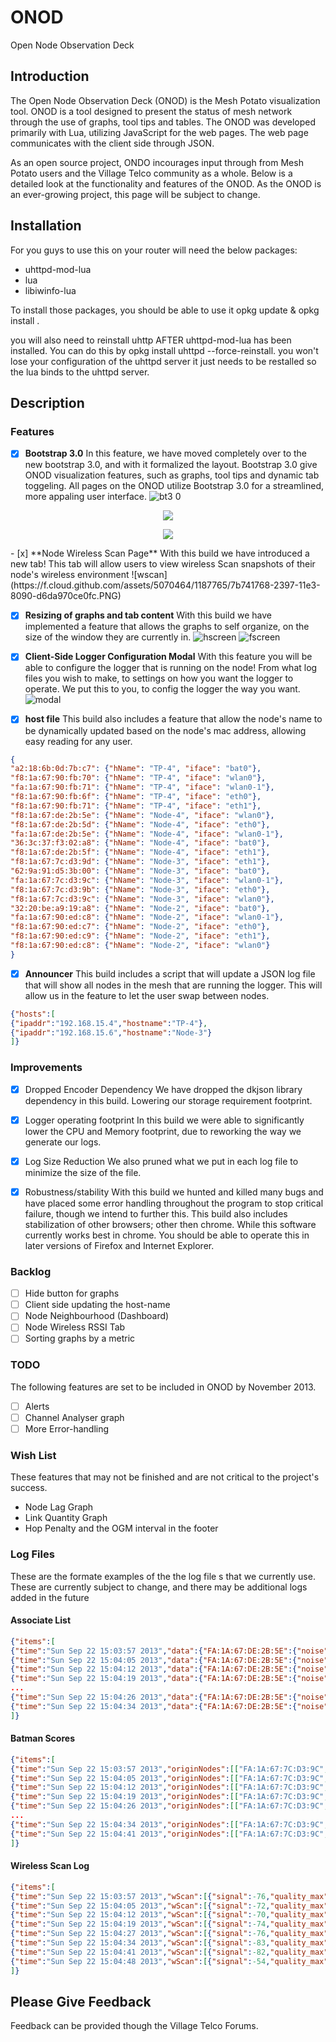 ONOD
====

Open Node Observation Deck

## Introduction

The Open Node Observation Deck (ONOD) is the Mesh Potato visualization tool. ONOD is a tool designed to present the status of mesh network through the use of graphs, tool tips and tables. The ONOD was developed primarily with Lua, utilizing JavaScript for the web pages. The web page communicates with the client side through JSON.

As an open source project, ONDO incourages input through from Mesh Potato users and the Village Telco community as a whole. Below is a detailed look at the functionality and features of the ONOD. As the ONOD is an ever-growing project, this page will be subject to change.

## Installation 
For you guys to use this on your router will need the below packages: 

* uhttpd-mod-lua
* lua
* libiwinfo-lua

To install those packages, you should be able to use it opkg update & opkg install <required-package>.

you will also need to reinstall uhttp AFTER uhttpd-mod-lua has been installed. 
You can do this by opkg install uhttpd --force-reinstall. you won't lose your configuration of the uhttpd server
it just needs to be restalled so the lua binds to the uhttpd server. 

## Description

### Features
 
- [x] **Bootstrap 3.0**
In this feature, we have moved completely over to the new bootstrap 3.0, and with it formalized the layout. Bootstrap 3.0 give ONOD visualization features, such as graphs, tool tips and dynamic tab toggeling. All pages on the ONOD utilize Bootstrap 3.0 for a streamlined, more appaling user interface.
![bt3 0](https://f.cloud.github.com/assets/5070464/1187716/89906304-2394-11e3-8d4b-41dca1158303.PNG)
<p align="center">
 <img src="https://f.cloud.github.com/assets/5070464/1187771/1c402308-2398-11e3-9c60-0fb8233c8392.PNG"/>
</p>
<p align="center">
 <img src="https://f.cloud.github.com/assets/5070464/1276264/a35dab2c-2e50-11e3-8364-ff8a87caca72.PNG"/>
</p>
- [x] **Node Wireless Scan Page**
With this build we have introduced a new tab! This tab will allow users to view wireless Scan snapshots of their node's wireless environment
![wscan](https://f.cloud.github.com/assets/5070464/1187765/7b741768-2397-11e3-8090-d6da970ce0fc.PNG)

- [x] **Resizing of graphs and tab content**
With this build we have implemented a feature that allows the graphs to self organize, on the size of the window they are currently in.
![hscreen](https://f.cloud.github.com/assets/5070464/1187770/f7d88c80-2397-11e3-8a19-78a43711d5ab.PNG)
![fscreen](https://f.cloud.github.com/assets/5070464/1187758/4b87624e-2397-11e3-9236-93120b6dafe0.PNG)

- [x] **Client-Side Logger Configuration Modal**
With this feature you will be able to configure the logger that is running on the node! From what log files you wish to make, to settings on how you want the logger to operate. We put this to you, to config the logger the way you want.
![modal](https://f.cloud.github.com/assets/5070464/1187741/0b8b7866-2396-11e3-9afc-1fa3ea72ffee.PNG)

- [x] **host file**
This build also includes a feature that allow the node's name to be dynamically updated based on the node's mac address, allowing easy reading for any user. 
```JSON
{
"a2:18:6b:0d:7b:c7": {"hName": "TP-4", "iface": "bat0"},
"f8:1a:67:90:fb:70": {"hName": "TP-4", "iface": "wlan0"},
"fa:1a:67:90:fb:71": {"hName": "TP-4", "iface": "wlan0-1"},
"f8:1a:67:90:fb:6f": {"hName": "TP-4", "iface": "eth0"},
"f8:1a:67:90:fb:71": {"hName": "TP-4", "iface": "eth1"},
"f8:1a:67:de:2b:5e": {"hName": "Node-4", "iface": "wlan0"},
"f8:1a:67:de:2b:5d": {"hName": "Node-4", "iface": "eth0"},
"fa:1a:67:de:2b:5e": {"hName": "Node-4", "iface": "wlan0-1"},
"36:3c:37:f3:02:a8": {"hName": "Node-4", "iface": "bat0"},
"f8:1a:67:de:2b:5f": {"hName": "Node-4", "iface": "eth1"},
"f8:1a:67:7c:d3:9d": {"hName": "Node-3", "iface": "eth1"},
"62:9a:91:d5:3b:00": {"hName": "Node-3", "iface": "bat0"},
"fa:1a:67:7c:d3:9c": {"hName": "Node-3", "iface": "wlan0-1"},
"f8:1a:67:7c:d3:9b": {"hName": "Node-3", "iface": "eth0"},
"f8:1a:67:7c:d3:9c": {"hName": "Node-3", "iface": "wlan0"},
"32:20:be:a9:19:a8": {"hName": "Node-2", "iface": "bat0"},
"fa:1a:67:90:ed:c8": {"hName": "Node-2", "iface": "wlan0-1"},
"f8:1a:67:90:ed:c7": {"hName": "Node-2", "iface": "eth0"},
"f8:1a:67:90:ed:c9": {"hName": "Node-2", "iface": "eth1"},
"f8:1a:67:90:ed:c8": {"hName": "Node-2", "iface": "wlan0"}
}
```
- [x] **Announcer**
This build includes a script that will update a JSON log file that will show all nodes in the mesh that are running the logger. This will allow us in the feature to let the user swap between nodes. 
```JSON
{"hosts":[
{"ipaddr":"192.168.15.4","hostname":"TP-4"},
{"ipaddr":"192.168.15.6","hostname":"Node-3"}
]}
```
### Improvements 

- [x] Dropped Encoder Dependency
We have dropped the dkjson library dependency in this build. Lowering our storage requirement footprint.

- [x] Logger operating footprint 
In this build we were able to significantly lower the CPU and Memory footprint, due to reworking the way we generate our logs.

- [x] Log Size Reduction
We also pruned what we put in each log file to minimize the size of the file. 

- [x] Robustness/stability
With this build we hunted and killed many bugs and have placed some error handling throughout the program to stop critical failure, though we intend to further this. This build also includes stabilization of other browsers; other then chrome. While this software currently works best in chrome. You should be able to operate this in later versions of Firefox and Internet Explorer.

### Backlog

- [ ] Hide button for graphs 
- [ ] Client side updating the host-name
- [ ] Node Neighbourhood (Dashboard)
- [ ] Node Wireless RSSI Tab 
- [ ] Sorting graphs by a metric 

### TODO 
The following features are set to be included in ONOD by November 2013.

- [ ] Alerts 
- [ ] Channel Analyser graph 
- [ ] More Error-handling

### Wish List
These features that may not be finished and are not critical to the project's success.

* Node Lag Graph
* Link Quantity Graph
* Hop Penalty and the OGM interval in the footer 

### Log Files
These are the formate examples of the the log file s that we currently use. These are currently subject to change, and there may be additional logs added in the future

#### Associate List
```JSON
{"items":[
{"time":"Sun Sep 22 15:03:57 2013","data":{"FA:1A:67:DE:2B:5E":{"noise":-95,"signal":-7},"FA:1A:67:7C:D3:9C":{"noise":-95,"signal":-13},"FA:1A:67:90:FB:71":{"noise":-95,"signal":-82}}},
{"time":"Sun Sep 22 15:04:05 2013","data":{"FA:1A:67:DE:2B:5E":{"noise":-95,"signal":-11},"FA:1A:67:7C:D3:9C":{"noise":-95,"signal":-16},"FA:1A:67:90:FB:71":{"noise":-95,"signal":-82}}},
{"time":"Sun Sep 22 15:04:12 2013","data":{"FA:1A:67:DE:2B:5E":{"noise":-95,"signal":-13},"FA:1A:67:7C:D3:9C":{"noise":-95,"signal":-16},"FA:1A:67:90:FB:71":{"noise":-95,"signal":-83}}},
{"time":"Sun Sep 22 15:04:19 2013","data":{"FA:1A:67:DE:2B:5E":{"noise":-95,"signal":-8},"FA:1A:67:7C:D3:9C":{"noise":-95,"signal":-15},"FA:1A:67:90:FB:71":{"noise":-95,"signal":-85}}},
...
{"time":"Sun Sep 22 15:04:26 2013","data":{"FA:1A:67:DE:2B:5E":{"noise":-95,"signal":-8},"FA:1A:67:7C:D3:9C":{"noise":-95,"signal":-13},"FA:1A:67:90:FB:71":{"noise":-95,"signal":-83}}},
{"time":"Sun Sep 22 15:04:34 2013","data":{"FA:1A:67:DE:2B:5E":{"noise":-95,"signal":-11},"FA:1A:67:7C:D3:9C":{"noise":-95,"signal":-15},"FA:1A:67:90:FB:71":{"noise":-95,"signal":-83}}}
]}
```

#### Batman Scores
```JSON
{"items":[
{"time":"Sun Sep 22 15:03:57 2013","originNodes":[["FA:1A:67:7C:D3:9C",0.860,255],["FA:1A:67:DE:2B:5E",0.730,254],["FA:1A:67:90:FB:71",0.450,212]]},
{"time":"Sun Sep 22 15:04:05 2013","originNodes":[["FA:1A:67:7C:D3:9C",0.200,255],["FA:1A:67:DE:2B:5E",0.050,254],["FA:1A:67:90:FB:71",0.810,215]]},
{"time":"Sun Sep 22 15:04:12 2013","originNodes":[["FA:1A:67:7C:D3:9C",0.380,255],["FA:1A:67:DE:2B:5E",0.140,255],["FA:1A:67:90:FB:71",0.120,242]]},
{"time":"Sun Sep 22 15:04:19 2013","originNodes":[["FA:1A:67:7C:D3:9C",0.610,255],["FA:1A:67:DE:2B:5E",0.400,255],["FA:1A:67:90:FB:71",0.480,250]]},
{"time":"Sun Sep 22 15:04:26 2013","originNodes":[["FA:1A:67:7C:D3:9C",0.820,255],["FA:1A:67:DE:2B:5E",0.580,255],["FA:1A:67:90:FB:71",0.820,248]]},
...
{"time":"Sun Sep 22 15:04:34 2013","originNodes":[["FA:1A:67:7C:D3:9C",0.100,255],["FA:1A:67:DE:2B:5E",0.840,255],["FA:1A:67:90:FB:71",0.220,251]]},
{"time":"Sun Sep 22 15:04:41 2013","originNodes":[["FA:1A:67:7C:D3:9C",0.390,255],["FA:1A:67:DE:2B:5E",0.240,255],["FA:1A:67:90:FB:71",1.510,251]]}
]}
```

#### Wireless Scan Log 
```JSON
{"items":[
{"time":"Sun Sep 22 15:03:57 2013","wScan":[{"signal":-76,"quality_max":70,"ssid":"vt-mesh","encryption":"None","channel":1,"bssid":"02:CA:FF:EE:BA:BE","mode":"Ad-Hoc","quality":34},{"signal":-77,"quality_max":70,"ssid":"VT-SECN-AP","encryption":"WPA PSK (TKIP)","channel":1,"bssid":"F8:1A:67:DE:2B:5E","mode":"Master","quality":33},{"signal":-85,"quality_max":70,"ssid":"VT-SECN-AP","encryption":"WPA PSK (TKIP)","channel":1,"bssid":"F8:1A:67:7C:D3:9C","mode":"Master","quality":25},{"signal":-84,"quality_max":70,"ssid":"VT-SECN-AP","encryption":"WPA PSK (TKIP)","channel":1,"bssid":"F8:1A:67:90:FB:70","mode":"Master","quality":26},{"signal":-56,"quality_max":70,"ssid":"HomeNet","encryption":"WPA2 PSK (CCMP)","channel":6,"bssid":"D4:A0:2A:31:12:AA","mode":"Master","quality":54},{"signal":-89,"quality_max":70,"ssid":"ComedyCentral","encryption":"WPA2 PSK (CCMP)","channel":1,"bssid":"44:D8:84:69:B6:8D","mode":"Master","quality":21}]},
{"time":"Sun Sep 22 15:04:05 2013","wScan":[{"signal":-72,"quality_max":70,"ssid":"vt-mesh","encryption":"None","channel":1,"bssid":"02:CA:FF:EE:BA:BE","mode":"Ad-Hoc","quality":38},{"signal":-83,"quality_max":70,"ssid":"VT-SECN-AP","encryption":"WPA PSK (TKIP)","channel":1,"bssid":"F8:1A:67:DE:2B:5E","mode":"Master","quality":27},{"signal":-81,"quality_max":70,"ssid":"VT-SECN-AP","encryption":"WPA PSK (TKIP)","channel":1,"bssid":"F8:1A:67:7C:D3:9C","mode":"Master","quality":29},{"signal":-82,"quality_max":70,"ssid":"VT-SECN-AP","encryption":"WPA PSK (TKIP)","channel":1,"bssid":"F8:1A:67:90:FB:70","mode":"Master","quality":28},{"signal":-55,"quality_max":70,"ssid":"HomeNet","encryption":"WPA2 PSK (CCMP)","channel":6,"bssid":"D4:A0:2A:31:12:AA","mode":"Master","quality":55},{"signal":-88,"quality_max":70,"ssid":"ComedyCentral","encryption":"WPA2 PSK (CCMP)","channel":1,"bssid":"44:D8:84:69:B6:8D","mode":"Master","quality":22}]},
{"time":"Sun Sep 22 15:04:12 2013","wScan":[{"signal":-70,"quality_max":70,"ssid":"vt-mesh","encryption":"None","channel":1,"bssid":"02:CA:FF:EE:BA:BE","mode":"Ad-Hoc","quality":40},{"signal":-62,"quality_max":70,"ssid":"VT-SECN-AP","encryption":"WPA PSK (TKIP)","channel":1,"bssid":"F8:1A:67:DE:2B:5E","mode":"Master","quality":48},{"signal":-84,"quality_max":70,"ssid":"VT-SECN-AP","encryption":"WPA PSK (TKIP)","channel":1,"bssid":"F8:1A:67:7C:D3:9C","mode":"Master","quality":26},{"signal":-85,"quality_max":70,"ssid":"VT-SECN-AP","encryption":"WPA PSK (TKIP)","channel":1,"bssid":"F8:1A:67:90:FB:70","mode":"Master","quality":25},{"signal":-55,"quality_max":70,"ssid":"HomeNet","encryption":"WPA2 PSK (CCMP)","channel":6,"bssid":"D4:A0:2A:31:12:AA","mode":"Master","quality":55},{"signal":-88,"quality_max":70,"ssid":"ComedyCentral","encryption":"WPA2 PSK (CCMP)","channel":1,"bssid":"44:D8:84:69:B6:8D","mode":"Master","quality":22}]},
{"time":"Sun Sep 22 15:04:19 2013","wScan":[{"signal":-74,"quality_max":70,"ssid":"vt-mesh","encryption":"None","channel":1,"bssid":"02:CA:FF:EE:BA:BE","mode":"Ad-Hoc","quality":36},{"signal":-76,"quality_max":70,"ssid":"VT-SECN-AP","encryption":"WPA PSK (TKIP)","channel":1,"bssid":"F8:1A:67:DE:2B:5E","mode":"Master","quality":34},{"signal":-70,"quality_max":70,"ssid":"VT-SECN-AP","encryption":"WPA PSK (TKIP)","channel":1,"bssid":"F8:1A:67:7C:D3:9C","mode":"Master","quality":40},{"signal":-83,"quality_max":70,"ssid":"VT-SECN-AP","encryption":"WPA PSK (TKIP)","channel":1,"bssid":"F8:1A:67:90:FB:70","mode":"Master","quality":27},{"signal":-58,"quality_max":70,"ssid":"HomeNet","encryption":"WPA2 PSK (CCMP)","channel":6,"bssid":"D4:A0:2A:31:12:AA","mode":"Master","quality":52},{"signal":-88,"quality_max":70,"ssid":"ComedyCentral","encryption":"WPA2 PSK (CCMP)","channel":1,"bssid":"44:D8:84:69:B6:8D","mode":"Master","quality":22}]},
{"time":"Sun Sep 22 15:04:27 2013","wScan":[{"signal":-76,"quality_max":70,"ssid":"vt-mesh","encryption":"None","channel":1,"bssid":"02:CA:FF:EE:BA:BE","mode":"Ad-Hoc","quality":34},{"signal":-75,"quality_max":70,"ssid":"VT-SECN-AP","encryption":"WPA PSK (TKIP)","channel":1,"bssid":"F8:1A:67:DE:2B:5E","mode":"Master","quality":35},{"signal":-85,"quality_max":70,"ssid":"VT-SECN-AP","encryption":"WPA PSK (TKIP)","channel":1,"bssid":"F8:1A:67:7C:D3:9C","mode":"Master","quality":25},{"signal":-82,"quality_max":70,"ssid":"VT-SECN-AP","encryption":"WPA PSK (TKIP)","channel":1,"bssid":"F8:1A:67:90:FB:70","mode":"Master","quality":28},{"signal":-58,"quality_max":70,"ssid":"HomeNet","encryption":"WPA2 PSK (CCMP)","channel":6,"bssid":"D4:A0:2A:31:12:AA","mode":"Master","quality":52},{"signal":-89,"quality_max":70,"ssid":"ComedyCentral","encryption":"WPA2 PSK (CCMP)","channel":1,"bssid":"44:D8:84:69:B6:8D","mode":"Master","quality":21}]},
{"time":"Sun Sep 22 15:04:34 2013","wScan":[{"signal":-83,"quality_max":70,"ssid":"vt-mesh","encryption":"None","channel":1,"bssid":"02:CA:FF:EE:BA:BE","mode":"Ad-Hoc","quality":27},{"signal":-74,"quality_max":70,"ssid":"VT-SECN-AP","encryption":"WPA PSK (TKIP)","channel":1,"bssid":"F8:1A:67:DE:2B:5E","mode":"Master","quality":36},{"signal":-66,"quality_max":70,"ssid":"VT-SECN-AP","encryption":"WPA PSK (TKIP)","channel":1,"bssid":"F8:1A:67:7C:D3:9C","mode":"Master","quality":44},{"signal":-82,"quality_max":70,"ssid":"VT-SECN-AP","encryption":"WPA PSK (TKIP)","channel":1,"bssid":"F8:1A:67:90:FB:70","mode":"Master","quality":28},{"signal":-52,"quality_max":70,"ssid":"HomeNet","encryption":"WPA2 PSK (CCMP)","channel":6,"bssid":"D4:A0:2A:31:12:AA","mode":"Master","quality":58},{"signal":-89,"quality_max":70,"ssid":"ComedyCentral","encryption":"WPA2 PSK (CCMP)","channel":1,"bssid":"44:D8:84:69:B6:8D","mode":"Master","quality":21},{"signal":-88,"quality_max":70,"ssid":"NETGEAR99","encryption":"WPA2 PSK (CCMP)","channel":6,"bssid":"00:8E:F2:8F:95:EA","mode":"Master","quality":22}]},
{"time":"Sun Sep 22 15:04:41 2013","wScan":[{"signal":-82,"quality_max":70,"ssid":"vt-mesh","encryption":"None","channel":1,"bssid":"02:CA:FF:EE:BA:BE","mode":"Ad-Hoc","quality":28},{"signal":-11,"quality_max":70,"ssid":"VT-SECN-AP","encryption":"WPA PSK (TKIP)","channel":1,"bssid":"F8:1A:67:DE:2B:5E","mode":"Master","quality":70},{"signal":-72,"quality_max":70,"ssid":"VT-SECN-AP","encryption":"WPA PSK (TKIP)","channel":1,"bssid":"F8:1A:67:7C:D3:9C","mode":"Master","quality":38},{"signal":-83,"quality_max":70,"ssid":"VT-SECN-AP","encryption":"WPA PSK (TKIP)","channel":1,"bssid":"F8:1A:67:90:FB:70","mode":"Master","quality":27},{"signal":-55,"quality_max":70,"ssid":"HomeNet","encryption":"WPA2 PSK (CCMP)","channel":6,"bssid":"D4:A0:2A:31:12:AA","mode":"Master","quality":55},{"signal":-89,"quality_max":70,"ssid":"ComedyCentral","encryption":"WPA2 PSK (CCMP)","channel":1,"bssid":"44:D8:84:69:B6:8D","mode":"Master","quality":21},{"signal":-86,"quality_max":70,"ssid":"NETGEAR99","encryption":"WPA2 PSK (CCMP)","channel":6,"bssid":"00:8E:F2:8F:95:EA","mode":"Master","quality":24}]},
{"time":"Sun Sep 22 15:04:48 2013","wScan":[{"signal":-54,"quality_max":70,"ssid":"vt-mesh","encryption":"None","channel":1,"bssid":"02:CA:FF:EE:BA:BE","mode":"Ad-Hoc","quality":56},{"signal":-72,"quality_max":70,"ssid":"VT-SECN-AP","encryption":"WPA PSK (TKIP)","channel":1,"bssid":"F8:1A:67:DE:2B:5E","mode":"Master","quality":38},{"signal":-14,"quality_max":70,"ssid":"VT-SECN-AP","encryption":"WPA PSK (TKIP)","channel":1,"bssid":"F8:1A:67:7C:D3:9C","mode":"Master","quality":70},{"signal":-84,"quality_max":70,"ssid":"VT-SECN-AP","encryption":"WPA PSK (TKIP)","channel":1,"bssid":"F8:1A:67:90:FB:70","mode":"Master","quality":26},{"signal":-58,"quality_max":70,"ssid":"HomeNet","encryption":"WPA2 PSK (CCMP)","channel":6,"bssid":"D4:A0:2A:31:12:AA","mode":"Master","quality":52},{"signal":-88,"quality_max":70,"ssid":"ComedyCentral","encryption":"WPA2 PSK (CCMP)","channel":1,"bssid":"44:D8:84:69:B6:8D","mode":"Master","quality":22},{"signal":-86,"quality_max":70,"ssid":"NETGEAR99","encryption":"WPA2 PSK (CCMP)","channel":6,"bssid":"00:8E:F2:8F:95:EA","mode":"Master","quality":24}]}
]}
```

## Please Give Feedback

Feedback can be provided though the Village Telco Forums.
